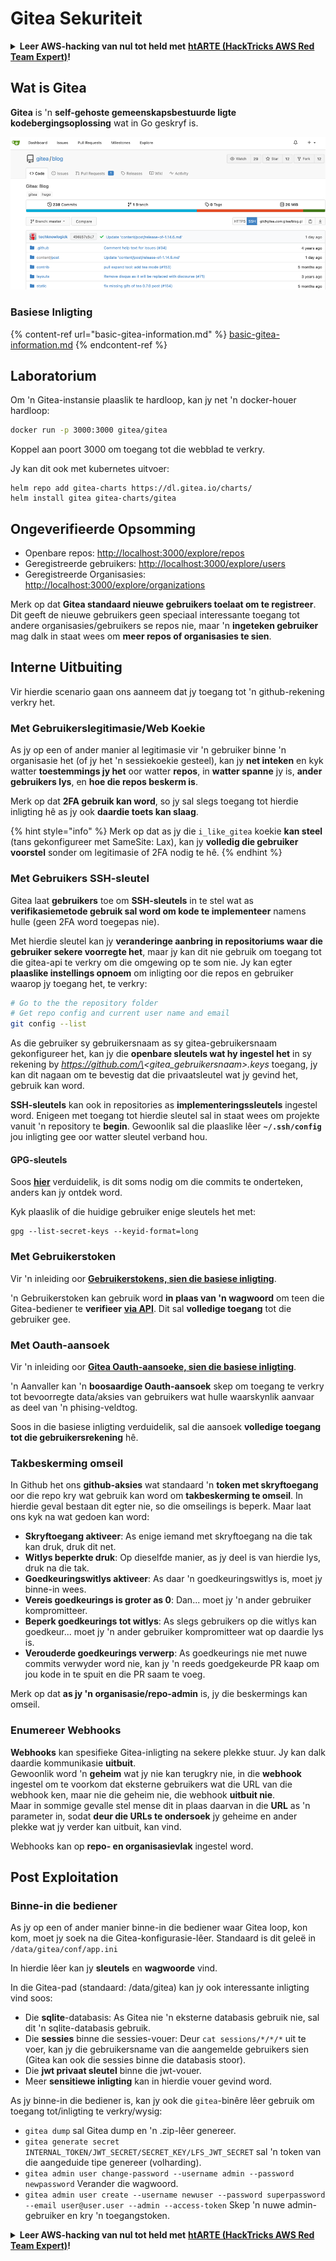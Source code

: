 # Gitea Sekuriteit

<details>

<summary><strong>Leer AWS-hacking van nul tot held met</strong> <a href="https://training.hacktricks.xyz/courses/arte"><strong>htARTE (HackTricks AWS Red Team Expert)</strong></a><strong>!</strong></summary>

Ander maniere om HackTricks te ondersteun:

* As jy jou **maatskappy geadverteer wil sien in HackTricks** of **HackTricks in PDF wil aflaai**, kyk na die [**SUBSCRIPTION PLANS**](https://github.com/sponsors/carlospolop)!
* Kry die [**amptelike PEASS & HackTricks swag**](https://peass.creator-spring.com)
* Ontdek [**The PEASS Family**](https://opensea.io/collection/the-peass-family), ons versameling eksklusiewe [**NFTs**](https://opensea.io/collection/the-peass-family)
* **Sluit aan by die** 💬 [**Discord-groep**](https://discord.gg/hRep4RUj7f) of die [**telegram-groep**](https://t.me/peass) of **volg** ons op **Twitter** 🐦 [**@hacktricks_live**](https://twitter.com/hacktricks_live)**.**
* **Deel jou hacking-truuks deur PR's in te dien by die** [**HackTricks**](https://github.com/carlospolop/hacktricks) en [**HackTricks Cloud**](https://github.com/carlospolop/hacktricks-cloud) github-repos.

</details>

## Wat is Gitea

**Gitea** is 'n **self-gehoste gemeenskapsbestuurde ligte kodebergingsoplossing** wat in Go geskryf is.

![](<../../.gitbook/assets/image (5) (1) (1) (1) (1) (1).png>)

### Basiese Inligting

{% content-ref url="basic-gitea-information.md" %}
[basic-gitea-information.md](basic-gitea-information.md)
{% endcontent-ref %}

## Laboratorium

Om 'n Gitea-instansie plaaslik te hardloop, kan jy net 'n docker-houer hardloop:
```bash
docker run -p 3000:3000 gitea/gitea
```
Koppel aan poort 3000 om toegang tot die webblad te verkry.

Jy kan dit ook met kubernetes uitvoer:
```
helm repo add gitea-charts https://dl.gitea.io/charts/
helm install gitea gitea-charts/gitea
```
## Ongeverifieerde Opsomming

* Openbare repos: [http://localhost:3000/explore/repos](http://localhost:3000/explore/repos)
* Geregistreerde gebruikers: [http://localhost:3000/explore/users](http://localhost:3000/explore/users)
* Geregistreerde Organisasies: [http://localhost:3000/explore/organizations](http://localhost:3000/explore/organizations)

Merk op dat **Gitea standaard nieuwe gebruikers toelaat om te registreer**. Dit geeft de nieuwe gebruikers geen speciaal interessante toegang tot andere organisasies/gebruikers se repos nie, maar 'n **ingeteken gebruiker** mag dalk in staat wees om **meer repos of organisasies te sien**.

## Interne Uitbuiting

Vir hierdie scenario gaan ons aanneem dat jy toegang tot 'n github-rekening verkry het.

### Met Gebruikerslegitimasie/Web Koekie

As jy op een of ander manier al legitimasie vir 'n gebruiker binne 'n organisasie het (of jy het 'n sessiekoekie gesteel), kan jy **net inteken** en kyk watter **toestemmings jy het** oor watter **repos**, in **watter spanne** jy is, **ander gebruikers lys**, en **hoe die repos beskerm is**.

Merk op dat **2FA gebruik kan word**, so jy sal slegs toegang tot hierdie inligting hê as jy ook **daardie toets kan slaag**.

{% hint style="info" %}
Merk op dat as jy die `i_like_gitea` koekie **kan steel** (tans gekonfigureer met SameSite: Lax), kan jy **volledig die gebruiker voorstel** sonder om legitimasie of 2FA nodig te hê.
{% endhint %}

### Met Gebruikers SSH-sleutel

Gitea laat **gebruikers** toe om **SSH-sleutels** in te stel wat as **verifikasiemetode gebruik sal word om kode te implementeer** namens hulle (geen 2FA word toegepas nie).

Met hierdie sleutel kan jy **veranderinge aanbring in repositoriums waar die gebruiker sekere voorregte het**, maar jy kan dit nie gebruik om toegang tot die gitea-api te verkry om die omgewing op te som nie. Jy kan egter **plaaslike instellings opnoem** om inligting oor die repos en gebruiker waarop jy toegang het, te verkry:
```bash
# Go to the the repository folder
# Get repo config and current user name and email
git config --list
```
As die gebruiker sy gebruikersnaam as sy gitea-gebruikersnaam gekonfigureer het, kan jy die **openbare sleutels wat hy ingestel het** in sy rekening by _https://github.com/\<gitea\_gebruikersnaam>.keys_ toegang, jy kan dit nagaan om te bevestig dat die privaatsleutel wat jy gevind het, gebruik kan word.

**SSH-sleutels** kan ook in repositories as **implementeringssleutels** ingestel word. Enigeen met toegang tot hierdie sleutel sal in staat wees om projekte vanuit 'n repository te **begin**. Gewoonlik sal die plaaslike lêer **`~/.ssh/config`** jou inligting gee oor watter sleutel verband hou.

#### GPG-sleutels

Soos [**hier**](broken-reference/) verduidelik, is dit soms nodig om die commits te onderteken, anders kan jy ontdek word.

Kyk plaaslik of die huidige gebruiker enige sleutels het met:
```shell
gpg --list-secret-keys --keyid-format=long
```
### Met Gebruikerstoken

Vir 'n inleiding oor [**Gebruikerstokens, sien die basiese inligting**](basic-gitea-information.md#personal-access-tokens).

'n Gebruikerstoken kan gebruik word **in plaas van 'n wagwoord** om teen die Gitea-bediener te **verifieer** [**via API**](https://try.gitea.io/api/swagger#/). Dit sal **volledige toegang** tot die gebruiker gee.

### Met Oauth-aansoek

Vir 'n inleiding oor [**Gitea Oauth-aansoeke, sien die basiese inligting**](./#with-oauth-application).

'n Aanvaller kan 'n **boosaardige Oauth-aansoek** skep om toegang te verkry tot bevoorregte data/aksies van gebruikers wat hulle waarskynlik aanvaar as deel van 'n phising-veldtog.

Soos in die basiese inligting verduidelik, sal die aansoek **volledige toegang tot die gebruikersrekening** hê.

### Takbeskerming omseil

In Github het ons **github-aksies** wat standaard 'n **token met skryftoegang** oor die repo kry wat gebruik kan word om **takbeskerming te omseil**. In hierdie geval bestaan dit egter nie, so die omseilings is beperk. Maar laat ons kyk na wat gedoen kan word:

* **Skryftoegang aktiveer**: As enige iemand met skryftoegang na die tak kan druk, druk dit net.
* **Witlys beperkte druk**: Op dieselfde manier, as jy deel is van hierdie lys, druk na die tak.
* **Goedkeuringswitlys aktiveer**: As daar 'n goedkeuringswitlys is, moet jy binne-in wees.
* **Vereis goedkeurings is groter as 0**: Dan... moet jy 'n ander gebruiker kompromitteer.
* **Beperk goedkeurings tot witlys**: As slegs gebruikers op die witlys kan goedkeur... moet jy 'n ander gebruiker kompromitteer wat op daardie lys is.
* **Verouderde goedkeurings verwerp**: As goedkeurings nie met nuwe commits verwyder word nie, kan jy 'n reeds goedgekeurde PR kaap om jou kode in te spuit en die PR saam te voeg.

Merk op dat **as jy 'n organisasie/repo-admin** is, jy die beskermings kan omseil.

### Enumereer Webhooks

**Webhooks** kan spesifieke Gitea-inligting na sekere plekke stuur. Jy kan dalk daardie kommunikasie **uitbuit**.\
Gewoonlik word 'n **geheim** wat jy nie kan terugkry nie, in die **webhook** ingestel om te voorkom dat eksterne gebruikers wat die URL van die webhook ken, maar nie die geheim nie, die webhook **uitbuit nie**.\
Maar in sommige gevalle stel mense dit in plaas daarvan in die **URL** as 'n parameter in, sodat **deur die URLs te ondersoek** jy geheime en ander plekke wat jy verder kan uitbuit, kan vind.

Webhooks kan op **repo- en organisasievlak** ingestel word.

## Post Exploitation

### Binne-in die bediener

As jy op een of ander manier binne-in die bediener waar Gitea loop, kon kom, moet jy soek na die Gitea-konfigurasie-lêer. Standaard is dit geleë in `/data/gitea/conf/app.ini`

In hierdie lêer kan jy **sleutels** en **wagwoorde** vind.

In die Gitea-pad (standaard: /data/gitea) kan jy ook interessante inligting vind soos:

* Die **sqlite**-databasis: As Gitea nie 'n eksterne databasis gebruik nie, sal dit 'n sqlite-databasis gebruik.
* Die **sessies** binne die sessies-vouer: Deur `cat sessions/*/*/*` uit te voer, kan jy die gebruikersname van die aangemelde gebruikers sien (Gitea kan ook die sessies binne die databasis stoor).
* Die **jwt privaat sleutel** binne die jwt-vouer.
* Meer **sensitiewe inligting** kan in hierdie vouer gevind word.

As jy binne-in die bediener is, kan jy ook die `gitea`-binêre lêer gebruik om toegang tot/inligting te verkry/wysig:

* `gitea dump` sal Gitea dump en 'n .zip-lêer genereer.
* `gitea generate secret INTERNAL_TOKEN/JWT_SECRET/SECRET_KEY/LFS_JWT_SECRET` sal 'n token van die aangeduide tipe genereer (volharding).
* `gitea admin user change-password --username admin --password newpassword` Verander die wagwoord.
* `gitea admin user create --username newuser --password superpassword --email user@user.user --admin --access-token` Skep 'n nuwe admin-gebruiker en kry 'n toegangstoken.

<details>

<summary><strong>Leer AWS-hacking van nul tot held met</strong> <a href="https://training.hacktricks.xyz/courses/arte"><strong>htARTE (HackTricks AWS Red Team Expert)</strong></a><strong>!</strong></summary>

Ander maniere om HackTricks te ondersteun:

* As jy wil sien dat jou **maatskappy geadverteer word in HackTricks** of **HackTricks in PDF aflaai**, kyk na die [**SUBSCRIPTION PLANS**](https://github.com/sponsors/carlospolop)!
* Kry die [**amptelike PEASS & HackTricks-uitrusting**](https://peass.creator-spring.com)
* Ontdek [**The PEASS Family**](https://opensea.io/collection/the-peass-family), ons versameling eksklusiewe [**NFTs**](https://opensea.io/collection/the-peass-family)
* **Sluit aan by die** 💬 [**Discord-groep**](https://discord.gg/hRep4RUj7f) of die [**telegram-groep**](https://t.me/peass) of **volg** ons op **Twitter** 🐦 [**@hacktricks_live**](https://twitter.com/hacktricks_live)**.**
* **Deel jou haktruuks deur PR's in te dien by die** [**HackTricks**](https://github.com/carlospolop/hacktricks) en [**HackTricks Cloud**](https://github.com/carlospolop/hacktricks-cloud) github-opslag.

</details>
